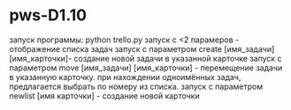 # pws-D1.10
запуск программы:
python trello.py
запуск с <2 парамеров - отображение списка задач
запуск с параметром create [имя_задачи] [имя_карточки]- создание новой задачи в указанной карточке
запуск с параметром move  [имя_задачи] [имя_карточки] - перемещение задачи в указанную карточку.
    при нахождении одноимённых задач, предлагается выбрать по номеру из списка.
запуск с параметром newlist [имя карточки] - создание новой карточки
